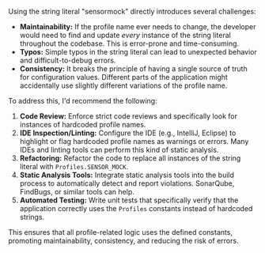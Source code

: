 Using the string literal "sensormock" directly introduces several challenges:

*   **Maintainability:** If the profile name ever needs to change, the developer would need to find and update *every* instance of the string literal throughout the codebase. This is error-prone and time-consuming.
*   **Typos:**  Simple typos in the string literal can lead to unexpected behavior and difficult-to-debug errors.
*   **Consistency:** It breaks the principle of having a single source of truth for configuration values. Different parts of the application might accidentally use slightly different variations of the profile name.

To address this, I'd recommend the following:

1.  **Code Review:**  Enforce strict code reviews and specifically look for instances of hardcoded profile names.
2.  **IDE Inspection/Linting:** Configure the IDE (e.g., IntelliJ, Eclipse) to highlight or flag hardcoded profile names as warnings or errors. Many IDEs and linting tools can perform this kind of static analysis.
3.  **Refactoring:**  Refactor the code to replace all instances of the string literal with `Profiles.SENSOR_MOCK`.
4.  **Static Analysis Tools:** Integrate static analysis tools into the build process to automatically detect and report violations. SonarQube, FindBugs, or similar tools can help.
5.  **Automated Testing:**  Write unit tests that specifically verify that the application correctly uses the `Profiles` constants instead of hardcoded strings.

This ensures that all profile-related logic uses the defined constants, promoting maintainability, consistency, and reducing the risk of errors.